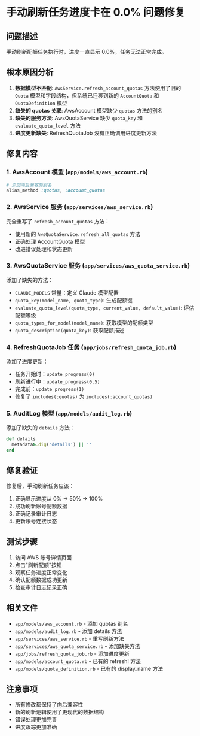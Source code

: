# 手动刷新任务进度卡在 0.0% 问题修复

## 问题描述
手动刷新配额任务执行时，进度一直显示 0.0%，任务无法正常完成。

## 根本原因分析
1. **数据模型不匹配**: `AwsService.refresh_account_quotas` 方法使用了旧的 `Quota` 模型和字段结构，但系统已迁移到新的 `AccountQuota` 和 `QuotaDefinition` 模型
2. **缺失的 quotas 关联**: AwsAccount 模型缺少 `quotas` 方法的别名
3. **缺失的服务方法**: AwsQuotaService 缺少 `quota_key` 和 `evaluate_quota_level` 方法
4. **进度更新缺失**: RefreshQuotaJob 没有正确调用进度更新方法

## 修复内容

### 1. AwsAccount 模型 (`app/models/aws_account.rb`)
```ruby
# 添加向后兼容的别名
alias_method :quotas, :account_quotas
```

### 2. AwsService 服务 (`app/services/aws_service.rb`)
完全重写了 `refresh_account_quotas` 方法：
- 使用新的 `AwsQuotaService.refresh_all_quotas` 方法
- 正确处理 AccountQuota 模型
- 改进错误处理和状态更新

### 3. AwsQuotaService 服务 (`app/services/aws_quota_service.rb`)
添加了缺失的方法：
- `CLAUDE_MODELS` 常量：定义 Claude 模型配置
- `quota_key(model_name, quota_type)`: 生成配额键
- `evaluate_quota_level(quota_type, current_value, default_value)`: 评估配额等级
- `quota_types_for_model(model_name)`: 获取模型的配额类型
- `quota_description(quota_key)`: 获取配额描述

### 4. RefreshQuotaJob 任务 (`app/jobs/refresh_quota_job.rb`)
添加了进度更新：
- 任务开始时：`update_progress(0)`
- 刷新进行中：`update_progress(0.5)`
- 完成前：`update_progress(1)`
- 修复了 `includes(:quotas)` 为 `includes(:account_quotas)`

### 5. AuditLog 模型 (`app/models/audit_log.rb`)
添加了缺失的 `details` 方法：
```ruby
def details
  metadata&.dig('details') || ''
end
```

## 修复验证

修复后，手动刷新任务应该：
1. 正确显示进度从 0% → 50% → 100%
2. 成功刷新账号配额数据
3. 正确记录审计日志
4. 更新账号连接状态

## 测试步骤

1. 访问 AWS 账号详情页面
2. 点击"刷新配额"按钮
3. 观察任务进度正常变化
4. 确认配额数据成功更新
5. 检查审计日志记录正确

## 相关文件

- `app/models/aws_account.rb` - 添加 quotas 别名
- `app/models/audit_log.rb` - 添加 details 方法
- `app/services/aws_service.rb` - 重写刷新方法
- `app/services/aws_quota_service.rb` - 添加缺失方法
- `app/jobs/refresh_quota_job.rb` - 添加进度更新
- `app/models/account_quota.rb` - 已有的 refresh! 方法
- `app/models/quota_definition.rb` - 已有的 display_name 方法

## 注意事项

- 所有修改都保持了向后兼容性
- 新的刷新逻辑使用了更现代的数据结构
- 错误处理更加完善
- 进度跟踪更加准确